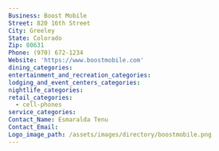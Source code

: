 ```yaml
---
Business: Boost Mobile
Street: 820 16th Street
City: Greeley
State: Colorado
Zip: 80631
Phone: (970) 672-1234
Website: 'https://www.boostmobile.com'
dining_categories:
entertainment_and_recreation_categories:
lodging_and_event_centers_categories:
nightlife_categories:
retail_categories:
  - cell-phones
service_categories:
Contact_Name: Esmaralda Tenu
Contact_Email:
Logo_image_path: /assets/images/directory/boostmobile.png
---
```



